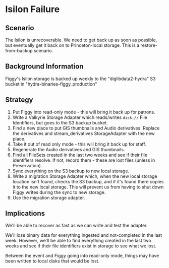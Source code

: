 # Isilon Failure

## Scenario

The Isilon is unrecoverable. We need to get back up as soon as possible, but eventually get it back on to Princeton-local storage. This is a restore-from-backup scenario.

## Background Information

Figgy's Isilon storage is backed up weekly to the "diglibdata2-hydra" S3 bucket in "hydra-binaries-figgy_production"

## Strategy

1. Put Figgy into read-only mode - this will bring it back up for patrons.
1. Write a Valkyrie Storage Adapter which reads/writes `disk://` File Identifiers, but goes to the S3 backup bucket.
1. Find a new place to put GIS thumbnails and Audio derivatives. Replace the derivatives and stream_derivatives StorageAdapter with the new place.
1. Take it out of read only mode - this will bring it back up for staff.
1. Regenerate the Audio derivatives and GIS thumbnails.
1. Find all FileSets created in the last two weeks and see if their file identifiers resolve. If not, record them - these are lost files (unless in Preservation).
1. Sync everything on the S3 backup to new local storage.
1. Write a migration Storage Adapter which, when the new local storage location isn't found, checks the S3 backup, and if it's found there copies it to the new local storage. This will prevent us from having to shut down Figgy writes during the sync to new storage.
1. Use the migration storage adapter.

## Implications

We'll be able to recover as fast as we can write and test the adapter.

We'll lose binary data for everything ingested and not-completed in the last week. However, we'll be able to find everything created in the last two weeks and see if their file identifiers exist in storage to see what we lost.

Between the event and Figgy going into read-only mode, things may have been written to local disks that would be lost.
